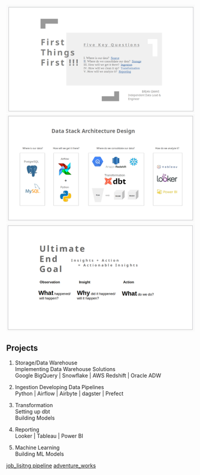 ![airflowbanner](assets/imgs/I.png)
![airflowbanner](assets/imgs/II.png)
![airflowbanner](assets/imgs/III.png)

## Projects  
1. Storage/Data Warehouse  
Implementing Data Warehouse Solutions   
Google BigQuery | Snowflake | AWS Redshift | Oracle ADW   

2. Ingestion
Developing Data Pipelines  
Python | Airflow | Airbyte | dagster | Prefect   

3. Transformation  
Setting up dbt  
Building Models  

4. Reporting   
Looker | Tableau | Power BI  

5. Machine Learning   
Building ML Models  


[job_lisitng pipeline](https://github.com/BrianGwayi/Simple_Airflow_Pipeline) [adventure_works](https://github.com/BrianGwayi/Apache-Airflow)

